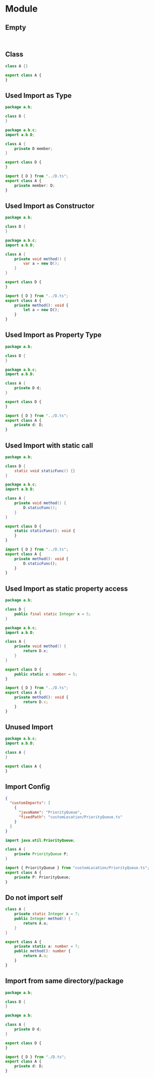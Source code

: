 # Module

## Empty
```java
```
```typescript
```

## Class
```java
class A {}
```
```typescript
export class A {
}
```

## Used Import as Type
```java
package a.b;

class D {
}
```
```java
package a.b.c;
import a.b.D;

class A {
    private D member;
}
```
```typescript
export class D {
}
```
```typescript
import { D } from "../D.ts";
export class A {
    private member: D;
}
```

## Used Import as Constructor
```java
package a.b;

class D {
}
```
```java
package a.b.c;
import a.b.D;

class A {
    private void method() {
        var a = new D();
    }
}
```
```typescript
export class D {
}
```
```typescript
import { D } from "../D.ts";
export class A {
    private method(): void {
        let a = new D();
    }
}
```

## Used Import as Property Type
```java
package a.b;

class D {
}
```
```java
package a.b.c;
import a.b.D;

class A {
    private D d;
}
```
```typescript
export class D {
}
```
```typescript
import { D } from "../D.ts";
export class A {
    private d: D;
}
```

## Used Import with static call
```java
package a.b;

class D {
    static void staticFunc() {}
}
```
```java
package a.b.c;
import a.b.D;

class A {
    private void method() {
        D.staticFunc();
    }
}
```
```typescript
export class D {
    static staticFunc(): void {
    }
}
```
```typescript
import { D } from "../D.ts";
export class A {
    private method(): void {
        D.staticFunc();
    }
}
```

## Used Import as static property access
```java
package a.b;

class D {
    public final static Integer x = 5;
}
```
```java
package a.b.c;
import a.b.D;

class A {
    private void method() {
        return D.x;
    }
}
```
```typescript
export class D {
    public static x: number = 5;
}
```
```typescript
import { D } from "../D.ts";
export class A {
    private method(): void {
        return D.x;
    }
}
```

## Unused Import
```java
package a.b.c;
import a.b.D;

class A {
}
```
```typescript
export class A {
}
```

## Import Config
```json
{
  "customImports": [
    {
      "javaName": "PriorityQueue",
      "fixedPath": "customLocation/PriorityQueue.ts"
    }
  ]
}
```
```java
import java.util.PriorityQueue;

class A {
    private PriorityQueue P;
}
```
```typescript
import { PriorityQueue } from "customLocation/PriorityQueue.ts";
export class A {
    private P: PriorityQueue;
}
```

## Do not import self
```java
class A {
    private static Integer a = 7;
    public Integer method() {
        return A.a;
    }
}
```
```typescript
export class A {
    private static a: number = 7;
    public method(): number {
        return A.a;
    }
}
```

## Import from same directory/package
```java
package a.b;

class D {
}
```
```java
package a.b;

class A {
    private D d;
}
```
```typescript
export class D {
}
```
```typescript
import { D } from "./D.ts";
export class A {
    private d: D;
}
```
